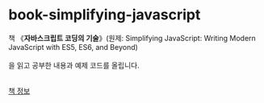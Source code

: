 # book-simplifying-javascript
책 《**자바스크립트 코딩의 기술**》(원제: Simplifying JavaScript: Writing Modern JavaScript with ES5, ES6, and Beyond)</br></br>을 읽고 공부한 내용과 예제 코드를 올립니다.

</br>[책 정보](http://www.kyobobook.co.kr/product/detailViewKor.laf?ejkGb=KOR&mallGb=KOR&barcode=9791165210205)
